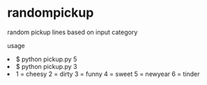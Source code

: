 # randompickup
random pickup lines based on input category

usage
<li>$ python pickup.py 5
<li>$ python pickup.py 3
 <br>
<li>
 1 = cheesy
 2 = dirty
 3 = funny
 4 = sweet
 5 = newyear
 6 = tinder

